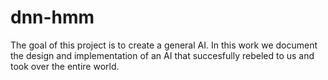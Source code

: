 # dnn-hmm
The goal of this project is to create a general AI. In this work we document the design and implementation of an AI that succesfully rebeled to us and took over the entire world.
